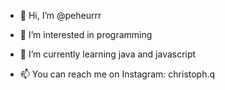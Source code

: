 - 👋 Hi, I’m @peheurrr
- 👀 I’m interested in programming
- 🌱 I’m currently learning java and javascript

- 📫 You can reach me on Instagram: christoph.q
 

<!---
peheurrr/peheurrr is a ✨ special ✨ repository because its `README.md` (this file) appears on your GitHub profile.
You can click the Preview link to take a look at your changes.
--->
